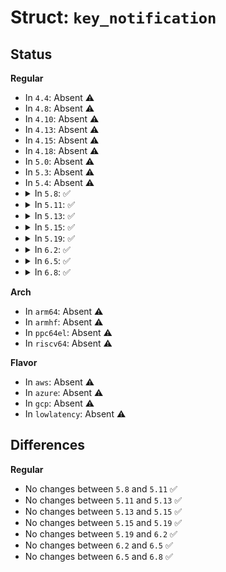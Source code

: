 # Struct: <code>key_notification</code>

## Status
<b>Regular</b>
<ul>
<li>
In <code>4.4</code>: Absent ⚠️
</li>
<li>
In <code>4.8</code>: Absent ⚠️
</li>
<li>
In <code>4.10</code>: Absent ⚠️
</li>
<li>
In <code>4.13</code>: Absent ⚠️
</li>
<li>
In <code>4.15</code>: Absent ⚠️
</li>
<li>
In <code>4.18</code>: Absent ⚠️
</li>
<li>
In <code>5.0</code>: Absent ⚠️
</li>
<li>
In <code>5.3</code>: Absent ⚠️
</li>
<li>
In <code>5.4</code>: Absent ⚠️
</li>
<li>
<details>
<summary>In <code>5.8</code>: ✅</summary>

```c
struct key_notification {
    struct watch_notification watch;
    __u32 key_id;
    __u32 aux;
};
```
</details>
</li>
<li>
<details>
<summary>In <code>5.11</code>: ✅</summary>

```c
struct key_notification {
    struct watch_notification watch;
    __u32 key_id;
    __u32 aux;
};
```
</details>
</li>
<li>
<details>
<summary>In <code>5.13</code>: ✅</summary>

```c
struct key_notification {
    struct watch_notification watch;
    __u32 key_id;
    __u32 aux;
};
```
</details>
</li>
<li>
<details>
<summary>In <code>5.15</code>: ✅</summary>

```c
struct key_notification {
    struct watch_notification watch;
    __u32 key_id;
    __u32 aux;
};
```
</details>
</li>
<li>
<details>
<summary>In <code>5.19</code>: ✅</summary>

```c
struct key_notification {
    struct watch_notification watch;
    __u32 key_id;
    __u32 aux;
};
```
</details>
</li>
<li>
<details>
<summary>In <code>6.2</code>: ✅</summary>

```c
struct key_notification {
    struct watch_notification watch;
    __u32 key_id;
    __u32 aux;
};
```
</details>
</li>
<li>
<details>
<summary>In <code>6.5</code>: ✅</summary>

```c
struct key_notification {
    struct watch_notification watch;
    __u32 key_id;
    __u32 aux;
};
```
</details>
</li>
<li>
<details>
<summary>In <code>6.8</code>: ✅</summary>

```c
struct key_notification {
    struct watch_notification watch;
    __u32 key_id;
    __u32 aux;
};
```
</details>
</li>
</ul>
<b>Arch</b>
<ul>
<li>
In <code>arm64</code>: Absent ⚠️
</li>
<li>
In <code>armhf</code>: Absent ⚠️
</li>
<li>
In <code>ppc64el</code>: Absent ⚠️
</li>
<li>
In <code>riscv64</code>: Absent ⚠️
</li>
</ul>
<b>Flavor</b>
<ul>
<li>
In <code>aws</code>: Absent ⚠️
</li>
<li>
In <code>azure</code>: Absent ⚠️
</li>
<li>
In <code>gcp</code>: Absent ⚠️
</li>
<li>
In <code>lowlatency</code>: Absent ⚠️
</li>
</ul>

## Differences
<b>Regular</b>
<ul>
<li>
No changes between <code>5.8</code> and <code>5.11</code> ✅
</li>
<li>
No changes between <code>5.11</code> and <code>5.13</code> ✅
</li>
<li>
No changes between <code>5.13</code> and <code>5.15</code> ✅
</li>
<li>
No changes between <code>5.15</code> and <code>5.19</code> ✅
</li>
<li>
No changes between <code>5.19</code> and <code>6.2</code> ✅
</li>
<li>
No changes between <code>6.2</code> and <code>6.5</code> ✅
</li>
<li>
No changes between <code>6.5</code> and <code>6.8</code> ✅
</li>
</ul>
